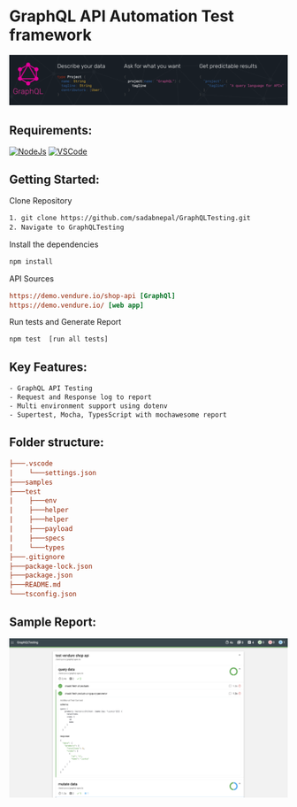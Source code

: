 # GraphQL API Automation Test framework

![header](./samples//GraphQL_banner.png)

## Requirements:

[![NodeJs](https://img.shields.io/badge/-NodeJS-%23339933?logo=npm)](https://nodejs.org/en/download/)
[![VSCode](https://img.shields.io/badge/-Visual%20Studio%20Code-%233178C6?logo=visual-studio-code)](https://code.visualstudio.com/download)

## Getting Started:

Clone Repository

```bash
1. git clone https://github.com/sadabnepal/GraphQLTesting.git
2. Navigate to GraphQLTesting
```

Install the dependencies

```bash
npm install
```

API Sources

```ini
https://demo.vendure.io/shop-api [GraphQl]
https://demo.vendure.io/ [web app]
```

Run tests and Generate Report

```bash
npm test  [run all tests]
```

## Key Features:

    - GraphQL API Testing
    - Request and Response log to report
    - Multi environment support using dotenv
    - Supertest, Mocha, TypesScript with mochawesome report

## Folder structure:

```ini
├───.vscode
|    └───settings.json
├───samples
├───test
|    ├───env
|    ├───helper
|    ├───helper
|    ├───payload
|    ├───specs
|    └───types
├───.gitignore
├───package-lock.json
├───package.json
├───README.md
└───tsconfig.json
```

## Sample Report:

![image](./samples/report.png)
